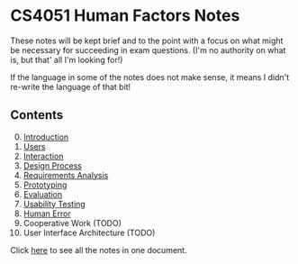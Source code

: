 
# CS4051 Human Factors Notes

These notes will be kept brief and to the point with a focus on what might be necessary for succeeding in exam questions. (I'm no authority on what is, but that' all I'm looking for!)

If the language in some of the notes does not make sense, it means I didn't re-write the language of that bit!

## Contents
0. [Introduction](https://github.com/nating/cs-exams/blob/master/assets/notes/fourth-year/human-factors/notes/0-introduction.md)
1. [Users](https://github.com/nating/cs-exams/blob/master/assets/notes/fourth-year/human-factors/notes/1-users.md)
2. [Interaction](https://github.com/nating/cs-exams/blob/master/assets/notes/fourth-year/human-factors/notes/2-interaction.md)
3. [Design Process](https://github.com/nating/cs-exams/blob/master/assets/notes/fourth-year/human-factors/notes/3-design-process.md)
4. [Requirements Analysis](https://github.com/nating/cs-exams/blob/master/assets/notes/fourth-year/human-factors/notes/4-requirements-analysis.md)
5. [Prototyping](https://github.com/nating/cs-exams/blob/master/assets/notes/fourth-year/human-factors/notes/5-prototyping.md)
6. [Evaluation](https://github.com/nating/cs-exams/blob/master/assets/notes/fourth-year/human-factors/notes/6-evaluation.md)
7. [Usability Testing](https://github.com/nating/cs-exams/blob/master/assets/notes/fourth-year/human-factors/notes/7-usability-testing.md)
8. [Human Error](https://github.com/nating/cs-exams/blob/master/assets/notes/fourth-year/human-factors/notes/8-human-error.md)
9. Cooperative Work (TODO)
10. User Interface Architecture (TODO)


Click [here](https://github.com/nating/cs-exams/blob/master/assets/notes/fourth-year/human-factors/notes/human-factors-notes.md) to see all the notes in one document.
